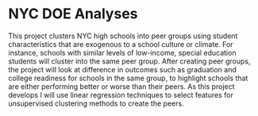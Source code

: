 # NYC DOE Analyses
This project clusters NYC high schools into peer groups using student characteristics that are exogenous to a school culture or climate. For instance, schools with similar levels of low-income, special education students will cluster into the same peer group. After creating peer groups, the project will look at difference in outcomes such as graduation and college readiness for schools in the same group, to highlight schools that are either performing better or worse than their peers. As this project develops I will use linear regression techniques to select features for unsupervised clustering methods to create the peers.
